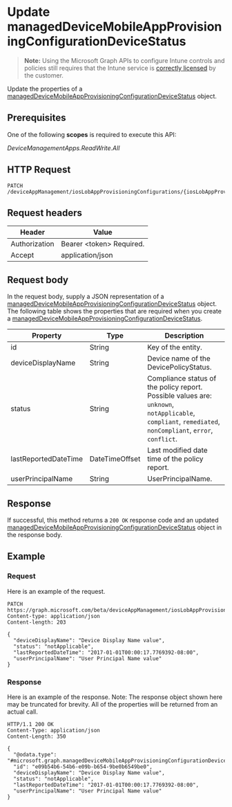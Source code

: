 ﻿# Update managedDeviceMobileAppProvisioningConfigurationDeviceStatus

> **Note:** Using the Microsoft Graph APIs to configure Intune controls and policies still requires that the Intune service is [correctly licensed](https://go.microsoft.com/fwlink/?linkid=839381) by the customer.

Update the properties of a [managedDeviceMobileAppProvisioningConfigurationDeviceStatus](../resources/intune_apps_manageddevicemobileappprovisioningconfigurationdevicestatus.md) object.
## Prerequisites
One of the following **scopes** is required to execute this API:

*DeviceManagementApps.ReadWrite.All*
## HTTP Request
<!-- {
  "blockType": "ignored"
}
-->
```http
PATCH /deviceAppManagement/iosLobAppProvisioningConfigurations/{iosLobAppProvisioningConfigurationId}/deviceStatuses/{managedDeviceMobileAppProvisioningConfigurationDeviceStatusId}
```

## Request headers
|Header|Value|
|---|---|
|Authorization|Bearer &lt;token&gt; Required.|
|Accept|application/json|

## Request body
In the request body, supply a JSON representation of a [managedDeviceMobileAppProvisioningConfigurationDeviceStatus](../resources/intune_apps_manageddevicemobileappprovisioningconfigurationdevicestatus.md) object.
The following table shows the properties that are required when you create a [managedDeviceMobileAppProvisioningConfigurationDeviceStatus](../resources/intune_apps_manageddevicemobileappprovisioningconfigurationdevicestatus.md).

|Property|Type|Description|
|---|---|---|
|id|String|Key of the entity.|
|deviceDisplayName|String|Device name of the DevicePolicyStatus.|
|status|String|Compliance status of the policy report. Possible values are: `unknown`, `notApplicable`, `compliant`, `remediated`, `nonCompliant`, `error`, `conflict`.|
|lastReportedDateTime|DateTimeOffset|Last modified date time of the policy report.|
|userPrincipalName|String|UserPrincipalName.|



## Response
If successful, this method returns a `200 OK` response code and an updated [managedDeviceMobileAppProvisioningConfigurationDeviceStatus](../resources/intune_apps_manageddevicemobileappprovisioningconfigurationdevicestatus.md) object in the response body.

## Example
### Request
Here is an example of the request.
```http
PATCH https://graph.microsoft.com/beta/deviceAppManagement/iosLobAppProvisioningConfigurations/{iosLobAppProvisioningConfigurationId}/deviceStatuses/{managedDeviceMobileAppProvisioningConfigurationDeviceStatusId}
Content-type: application/json
Content-length: 203

{
  "deviceDisplayName": "Device Display Name value",
  "status": "notApplicable",
  "lastReportedDateTime": "2017-01-01T00:00:17.7769392-08:00",
  "userPrincipalName": "User Principal Name value"
}
```

### Response
Here is an example of the response. Note: The response object shown here may be truncated for brevity. All of the properties will be returned from an actual call.
```http
HTTP/1.1 200 OK
Content-Type: application/json
Content-Length: 350

{
  "@odata.type": "#microsoft.graph.managedDeviceMobileAppProvisioningConfigurationDeviceStatus",
  "id": "e09b54b6-54b6-e09b-b654-9be0b6549be0",
  "deviceDisplayName": "Device Display Name value",
  "status": "notApplicable",
  "lastReportedDateTime": "2017-01-01T00:00:17.7769392-08:00",
  "userPrincipalName": "User Principal Name value"
}
```



